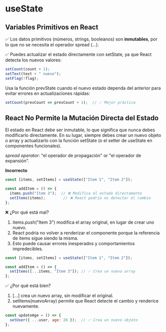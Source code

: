 # useState

## Variables Primitivos en React
✅ Los datos primitivos (números, strings, booleanos) son **inmutables**, por lo que no se necesita el operador spread (...).

✅ Puedes actualizar el estado directamente con setState, ya que React detecta los nuevos valores:

```jsx
setCount(count + 1); 
setText(text + " nuevo");
setFlag(!flag);
```

Usa la función prevState cuando el nuevo estado dependa del anterior para evitar errores en actualizaciones rápidas:

```jsx
setCount(prevCount => prevCount + 1);  // ✅ Mejor práctica
```

## React No Permite la Mutación Directa del Estado
El estado en React debe ser inmutable, lo que significa que nunca debes modificarlo directamente. En su lugar, siempre debes crear un nuevo objeto o array y actualizarlo con la función setState (o el setter de useState en componentes funcionales).

*spread operator*: "el operador de propagación" or "el operador de expansión".


**Incorrecto**
```jsx
const [items, setItems] = useState(["Item 1", "Item 2"]);

const addItem = () => {
  items.push("Item 3");  // ❌ Modifica el estado directamente
  setItems(items);        // ❌ React podría no detectar el cambio
};
```

❌ ¿Por qué está mal?
1. items.push("Item 3") modifica el array original, en lugar de crear uno nuevo.
2. React podría no volver a renderizar el componente porque la referencia de items sigue siendo la misma.
3. Esto puede causar errores inesperados y comportamientos impredecibles.

```jsx
const [items, setItems] = useState(["Item 1", "Item 2"]);

const addItem = () => {
  setItems([...items, "Item 3"]); // ✅ Crea un nuevo array
};

```

✅ ¿Por qué está bien?
1. [...] crea un nuevo array, sin modificar el original.
2. setItems(nuevoArray) permite que React detecte el cambio y renderice nuevamente.

```jsx
const updateAge = () => {
  setUser({ ...user, age: 26 });  // ✅ Crea un nuevo objeto
};
```